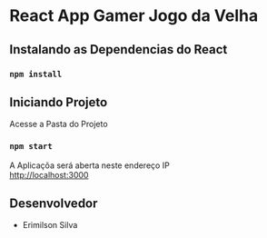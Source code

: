 # React App Gamer Jogo da Velha


## Instalando as Dependencias do React

### `npm install`
## Iniciando Projeto

Acesse a Pasta do Projeto

### `npm start`

A Aplicaçõa será aberta neste endereço IP\
[http://localhost:3000](http://localhost:3000) 


## Desenvolvedor

- Erimilson Silva